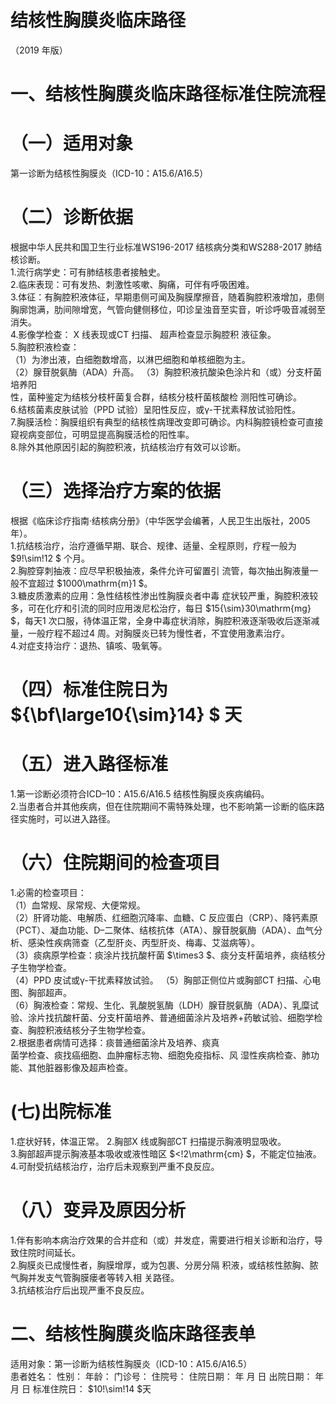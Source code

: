 # 结核性胸膜炎临床路径  
（2019 年版）  
# 一、结核性胸膜炎临床路径标准住院流程  
# （一）适用对象  
第一诊断为结核性胸膜炎（ICD-10：A15.6/A16.5）  
# （二）诊断依据  
根据中华人民共和国卫生行业标准WS196-2017 结核病分类和WS288-2017 肺结核诊断。  
1.流行病学史：可有肺结核患者接触史。  
2.临床表现：可有发热、刺激性咳嗽、胸痛，可伴有呼吸困难。  
3.体征：有胸腔积液体征，早期患侧可闻及胸膜摩擦音，随着胸腔积液增加，患侧胸廓饱满，肋间隙增宽，气管向健侧移位，叩诊呈浊音至实音，听诊呼吸音减弱至消失。  
4.影像学检查： X 线表现或CT 扫描、 超声检查显示胸腔积 液征象。  
5.胸腔积液检查：  
（1）为渗出液，白细胞数增高，以淋巴细胞和单核细胞为主。  
（2）腺苷脱氨酶（ADA）升高。 （3）胸腔积液抗酸染色涂片和（或）分支杆菌培养阳  
性，菌种鉴定为结核分枝杆菌复合群，结核分枝杆菌核酸检 测阳性可确诊。  
6.结核菌素皮肤试验（PPD 试验）呈阳性反应，或γ-干扰素释放试验阳性。  
7.胸膜活检：胸膜组织有典型的结核性病理改变即可确诊。内科胸腔镜检查可直接窥视病变部位，可明显提高胸膜活检的阳性率。  
8.除外其他原因引起的胸腔积液，抗结核治疗有效可以诊断。  
#     （三）选择治疗方案的依据  
根据《临床诊疗指南·结核病分册》（中华医学会编著，人民卫生出版社，2005 年）。  
1.抗结核治疗，治疗遵循早期、联合、规律、适量、全程原则，疗程一般为 $9\!\sim\!12 $ 个月。  
2.胸腔穿刺抽液：应尽早积极抽液，条件允许可留置引 流管，每次抽出胸液量一般不宜超过 $1000\mathrm{m}1 $。  
3.糖皮质激素的应用：急性结核性渗出性胸膜炎者中毒 症状较严重，胸腔积液较多，可在化疗和引流的同时应用泼尼松治疗，每日 $15{\sim}30\mathrm{mg} $，每天1 次口服，待体温正常，全身中毒症状消除，胸腔积液逐渐吸收后逐渐减量，一般疗程不超过4 周。对胸膜炎已转为慢性者，不宜使用激素治疗。  
4.对症支持治疗：退热、镇咳、吸氧等。  
# （四）标准住院日为 ${\bf\large10{\sim}14} $ 天  
# （五）进入路径标准  
1.第一诊断必须符合ICD–10：A15.6/A16.5 结核性胸膜炎疾病编码。  
2.当患者合并其他疾病，但在住院期间不需特殊处理，也不影响第一诊断的临床路径实施时，可以进入路径。  
# （六）住院期间的检查项目  
1.必需的检查项目：  
（1）血常规、尿常规、大便常规。  
（2）肝肾功能、电解质、红细胞沉降率、血糖、C 反应蛋白（CRP）、降钙素原（PCT）、凝血功能、D–二聚体、结核抗体（ATA）、腺苷脱氨酶（ADA）、血气分析、感染性疾病筛查（乙型肝炎、丙型肝炎、梅毒、艾滋病等）。  
（3）痰病原学检查：痰涂片找抗酸杆菌 $\times3 $、痰分支杆菌培养，痰结核分子生物学检查。  
（4）PPD 皮试或γ-干扰素释放试验。 （5）胸部正侧位片或胸部CT 扫描、心电图、胸部超声。  
（6）胸液检查：常规、生化、乳酸脱氢酶（LDH）腺苷脱氨酶（ADA）、乳糜试验、涂片找抗酸杆菌、分支杆菌培养、普通细菌涂片及培养+药敏试验、细胞学检查、胸腔积液结核分子生物学检查。  
2.根据患者病情可选择：痰普通细菌涂片及培养、痰真  
菌学检查、痰找癌细胞、血肿瘤标志物、细胞免疫指标、风 湿性疾病检查、肺功能、其他脏器影像及超声检查。  
#  (七)出院标准  
1.症状好转，体温正常。 2.胸部X 线或胸部CT 扫描提示胸液明显吸收。  
3.胸部超声提示胸液基本吸收或液性暗区 $<\!2\mathrm{cm} $，不能定位抽液。  
4.可耐受抗结核治疗，治疗后未观察到严重不良反应。  
# （八）变异及原因分析  
1.伴有影响本病治疗效果的合并症和（或）并发症，需要进行相关诊断和治疗，导致住院时间延长。  
2.胸膜炎已成慢性者，胸膜增厚，或为包裹、分房分隔 积液，或结核性脓胸、脓气胸并发支气管胸膜瘘者等转入相 关路径。  
3.抗结核治疗后出现严重不良反应。  
# 二、结核性胸膜炎临床路径表单  
适用对象：第一诊断为结核性胸膜炎（ICD-10：A15.6/A16.5）  
患者姓名：            性别：    年龄：     门诊号：          住院号：          住院日期：     年   月   日 出院日期：     年    月    日  标准住院日： $10\!\sim\!14 $天  
